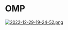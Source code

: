 # OMP
[![2022-12-29-19-24-52.png](https://i.postimg.cc/NMpZZBYn/2022-12-29-19-24-52.png)](https://postimg.cc/ZBvfdkWP)
